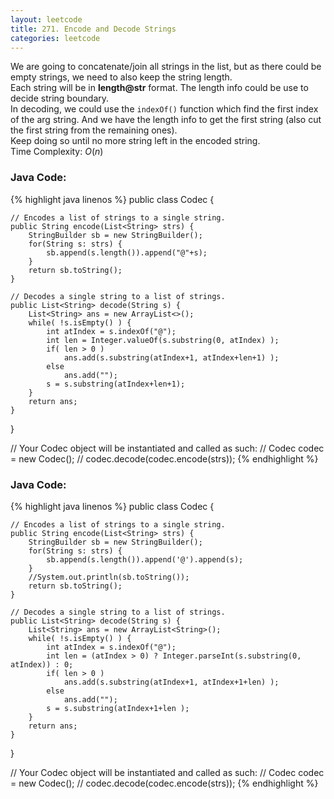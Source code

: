 ```yaml
---
layout: leetcode
title: 271. Encode and Decode Strings
categories: leetcode
---
```

We are going to concatenate/join all strings in the list, but as there could be empty strings, we need to also keep the string length.  
Each string will be in **length@str** format. The length info could be use to decide string boundary.  
In decoding, we could use the `indexOf()` function which find the first index of the arg string. And we have the length info to get the first string (also cut the first string from the remaining ones).  
Keep doing so until no more string left in the encoded string.  
Time Complexity: <span class="inlinecode">$O(n)$</span>
### Java Code:
{% highlight java linenos %}
public class Codec {

    // Encodes a list of strings to a single string.
    public String encode(List<String> strs) {
        StringBuilder sb = new StringBuilder();
        for(String s: strs) {
            sb.append(s.length()).append("@"+s);
        }
        return sb.toString();
    }

    // Decodes a single string to a list of strings.
    public List<String> decode(String s) {
        List<String> ans = new ArrayList<>();
        while( !s.isEmpty() ) {
            int atIndex = s.indexOf("@");
            int len = Integer.valueOf(s.substring(0, atIndex) );
            if( len > 0 )
                ans.add(s.substring(atIndex+1, atIndex+len+1) );
            else
                ans.add("");
            s = s.substring(atIndex+len+1);
        }
        return ans;
    }
}

// Your Codec object will be instantiated and called as such:
// Codec codec = new Codec();
// codec.decode(codec.encode(strs));
{% endhighlight %}
### Java Code:
{% highlight java linenos %}
public class Codec {

    // Encodes a list of strings to a single string.
    public String encode(List<String> strs) {
        StringBuilder sb = new StringBuilder();
        for(String s: strs) {
            sb.append(s.length()).append('@').append(s);
        }
        //System.out.println(sb.toString());
        return sb.toString();
    }

    // Decodes a single string to a list of strings.
    public List<String> decode(String s) {
        List<String> ans = new ArrayList<String>();
        while( !s.isEmpty() ) {
            int atIndex = s.indexOf("@");
            int len = (atIndex > 0) ? Integer.parseInt(s.substring(0, atIndex)) : 0;
            if( len > 0 )
                ans.add(s.substring(atIndex+1, atIndex+1+len) );
            else
                ans.add("");
            s = s.substring(atIndex+1+len );
        }
        return ans;
    }
}

// Your Codec object will be instantiated and called as such:
// Codec codec = new Codec();
// codec.decode(codec.encode(strs));
{% endhighlight %}

